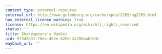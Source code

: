 ```yaml
---
content_type: external-resource
external_url: http://www.gutenberg.org/cache/epub/2265/pg2265.html
has_external_license_warning: true
license: https://en.wikipedia.org/wiki/All_rights_reserved
status: ''
title: Shakespeare's Hamlet
uid: 9f3d2b31-70ee-465e-b2b0-2a206aab9e3c
wayback_url: ''
---
```

